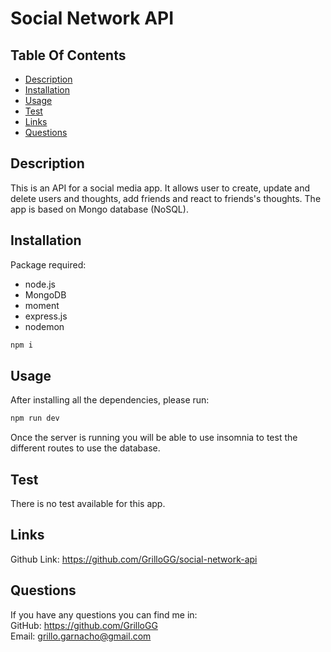 # Social Network API

## Table Of Contents

 - [Description](#description)
 - [Installation](#installation)
 - [Usage](#usage)
- [Test](#test)
 - [Links](#links)
 - [Questions](#questions)

## Description

This is an API for a social media app. It allows user to create, update and delete users and thoughts, add friends and react to friends's thoughts. The app is based on Mongo database (NoSQL).

## Installation

Package required: </br>

- node.js
- MongoDB
- moment
- express.js
- nodemon

```bash
npm i
```

## Usage

After installing all the dependencies, please run:

```bash
npm run dev
```

Once the server is running you will be able to use insomnia to test the different routes to use the database.

## Test

There is no test available for this app.

## Links

Github Link: https://github.com/GrilloGG/social-network-api

## Questions

If you have any questions you can find me in: </br>
GitHub: https://github.com/GrilloGG </br>
Email: grillo.garnacho@gmail.com
